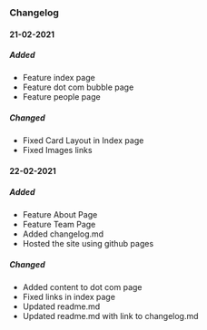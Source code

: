 ### Changelog

#### 21-02-2021

##### Added
- Feature index page
- Feature dot com bubble page
- Feature people page


##### Changed
- Fixed Card Layout in Index page
- Fixed Images links 


#### 22-02-2021

##### Added
- Feature About Page
- Feature Team Page
- Added changelog.md
- Hosted the site using github pages

##### Changed
- Added content to dot com page
- Fixed links in index page 
- Updated readme.md
- Updated readme.md with link to changelog.md 





